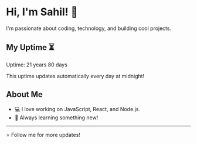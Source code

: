 # Hi, I'm Sahil! 👋

I'm passionate about coding, technology, and building cool projects.

## My Uptime ⏳
Uptime: 21 years 80 days

This uptime updates automatically every day at midnight!

## About Me
- 💻 I love working on JavaScript, React, and Node.js.
- 🎯 Always learning something new!

---

⭐️ Follow me for more updates!
